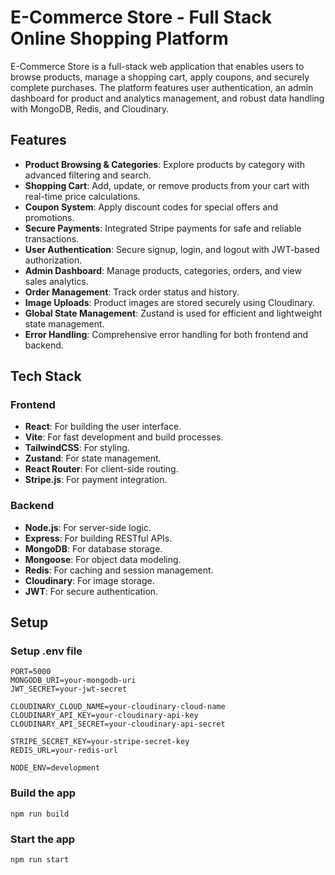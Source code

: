 # E-Commerce Store - Full Stack Online Shopping Platform

E-Commerce Store is a full-stack web application that enables users to browse products, manage a shopping cart, apply coupons, and securely complete purchases. The platform features user authentication, an admin dashboard for product and analytics management, and robust data handling with MongoDB, Redis, and Cloudinary.


## Features

- **Product Browsing & Categories**: Explore products by category with advanced filtering and search.
- **Shopping Cart**: Add, update, or remove products from your cart with real-time price calculations.
- **Coupon System**: Apply discount codes for special offers and promotions.
- **Secure Payments**: Integrated Stripe payments for safe and reliable transactions.
- **User Authentication**: Secure signup, login, and logout with JWT-based authorization.
- **Admin Dashboard**: Manage products, categories, orders, and view sales analytics.
- **Order Management**: Track order status and history.
- **Image Uploads**: Product images are stored securely using Cloudinary.
- **Global State Management**: Zustand is used for efficient and lightweight state management.
- **Error Handling**: Comprehensive error handling for both frontend and backend.

## Tech Stack

### Frontend
- **React**: For building the user interface.
- **Vite**: For fast development and build processes.
- **TailwindCSS**: For styling.
- **Zustand**: For state management.
- **React Router**: For client-side routing.
- **Stripe.js**: For payment integration.

### Backend
- **Node.js**: For server-side logic.
- **Express**: For building RESTful APIs.
- **MongoDB**: For database storage.
- **Mongoose**: For object data modeling.
- **Redis**: For caching and session management.
- **Cloudinary**: For image storage.
- **JWT**: For secure authentication.

## Setup

### Setup .env file

```env
PORT=5000
MONGODB_URI=your-mongodb-uri
JWT_SECRET=your-jwt-secret

CLOUDINARY_CLOUD_NAME=your-cloudinary-cloud-name
CLOUDINARY_API_KEY=your-cloudinary-api-key
CLOUDINARY_API_SECRET=your-cloudinary-api-secret

STRIPE_SECRET_KEY=your-stripe-secret-key
REDIS_URL=your-redis-url

NODE_ENV=development
```

### Build the app

```shell
npm run build
```
### Start the app

```shell
npm run start
```

